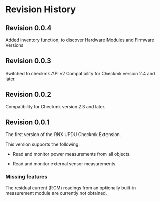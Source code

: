 # Revision History

## Revision 0.0.4

Added inventory function, to discover Hardware Modules and Firmware Versions

## Revision 0.0.3

Switched to checkmk API v2
Compatibility for Checkmk version 2.4 and later.

## Revision 0.0.2

Compatibility for Checkmk version 2.3 and later.

## Revision 0.0.1

The first version of the RNX UPDU Checkmk Extension.

This version supports the following:

- Read and monitor power measurements from all objects.

- Read and monitor external sensor measurements.

### Missing features

The residual current (RCM) readings from an optionally
built-in measurement module are currently not obtained.
